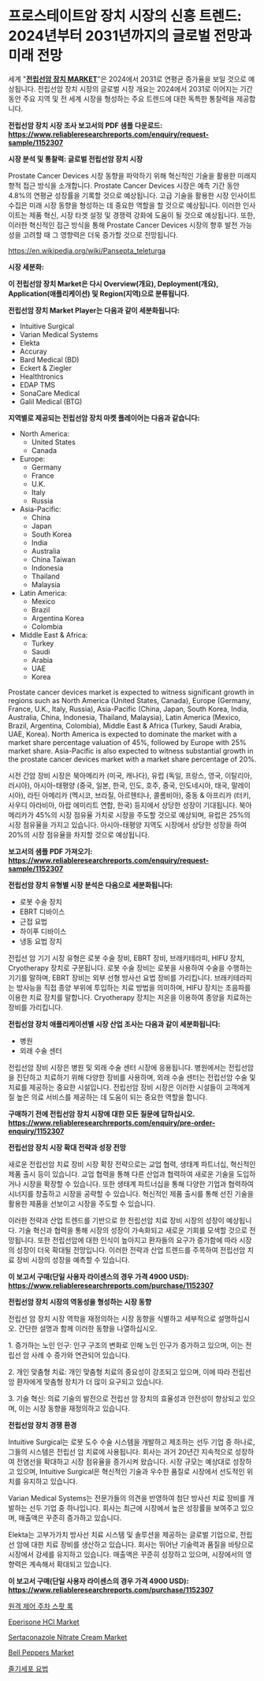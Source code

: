 <p><h1>프로스테이트암 장치 시장의 신흥 트렌드: 2024년부터 2031년까지의 글로벌 전망과 미래 전망</h1></p><p>세계 "<strong><a href="https://www.reliableresearchreports.com/prostate-cancer-devices-r1152307">전립선암 장치 MARKET</a></strong>"은 2024에서 2031로 연평균 증가율을 보일 것으로 예상됩니다. 전립선암 장치 시장의 글로벌 시장 개요는 2024에서 2031로 이어지는 기간 동안 주요 지역 및 전 세계 시장을 형성하는 주요 트렌드에 대한 독특한 통찰력을 제공합니다.</p>
<p><strong>전립선암 장치 시장 조사 보고서의 PDF 샘플 다운로드: <a href="https://www.reliableresearchreports.com/enquiry/request-sample/1152307">https://www.reliableresearchreports.com/enquiry/request-sample/1152307</a></strong></p>
<p><strong>시장 분석 및 통찰력: 글로벌 전립선암 장치 시장</strong></p>
<p><p>Prostate Cancer Devices 시장 동향을 파악하기 위해 혁신적인 기술을 활용한 미래지향적 접근 방식을 소개합니다. Prostate Cancer Devices 시장은 예측 기간 동안 4.8%의 연평균 성장률을 기록할 것으로 예상됩니다. 고급 기술을 활용한 시장 인사이트 수집은 미래 시장 동향을 형성하는 데 중요한 역할을 할 것으로 예상됩니다. 이러한 인사이트는 제품 혁신, 시장 타겟 설정 및 경쟁력 강화에 도움이 될 것으로 예상됩니다. 또한, 이러한 혁신적인 접근 방식을 통해 Prostate Cancer Devices 시장의 향후 발전 가능성을 고려할 때 그 영향력은 더욱 증가할 것으로 전망됩니다.</p></p>
<p><a href="%7CAUTHORITHY_DOMAIN_URL%7C">https://en.wikipedia.org/wiki/Pansepta_teleturga</a></p>
<p><strong>시장 세분화:</strong></p>
<p><strong>이 전립선암 장치 Market은 다시 Overview(개요), Deployment(개요), Application(애플리케이션) 및 Region(지역)으로 분류됩니다.</strong></p>
<p><strong>전립선암 장치 Market Player는 다음과 같이 세분화됩니다:</strong></p>
<p><ul><li>Intuitive Surgical</li><li>Varian Medical Systems</li><li>Elekta</li><li>Accuray</li><li>Bard Medical (BD)</li><li>Eckert & Ziegler</li><li>Healthtronics</li><li>EDAP TMS</li><li>SonaCare Medical</li><li>Galil Medical (BTG)</li></ul></p>
<p><strong>지역별로 제공되는 전립선암 장치 마켓 플레이어는 다음과 같습니다:</strong></p>
<p><ul>
    <li>
        North America:
        <ul>
            <li>United States</li>
            <li>Canada</li>
        </ul>
    </li>
    <li>
        Europe:
        <ul>
            <li>Germany</li>
            <li>France</li>
            <li>U.K.</li>
            <li>Italy</li>
            <li>Russia</li>
        </ul>
    </li>
    <li>
        Asia-Pacific:
        <ul>
            <li>China</li>
            <li>Japan</li>
            <li>South Korea</li>
            <li>India</li>
            <li>Australia</li>
            <li>China Taiwan</li>
            <li>Indonesia</li>
            <li>Thailand</li>
            <li>Malaysia</li>
        </ul>
    </li>
    <li>
        Latin America:
        <ul>
            <li>Mexico</li>
            <li>Brazil</li>
            <li>Argentina Korea</li>
            <li>Colombia</li>
        </ul>
    </li>
    <li>
        Middle East & Africa:
        <ul>
            <li>Turkey</li>
            <li>Saudi</li>
            <li>Arabia</li>
            <li>UAE</li>
            <li>Korea</li>
        </ul>
    </li>
    </ul></p>
<p><p>Prostate cancer devices market is expected to witness significant growth in regions such as North America (United States, Canada), Europe (Germany, France, U.K., Italy, Russia), Asia-Pacific (China, Japan, South Korea, India, Australia, China, Indonesia, Thailand, Malaysia), Latin America (Mexico, Brazil, Argentina, Colombia), Middle East & Africa (Turkey, Saudi Arabia, UAE, Korea). North America is expected to dominate the market with a market share percentage valuation of 45%, followed by Europe with 25% market share. Asia-Pacific is also expected to witness substantial growth in the prostate cancer devices market with a market share percentage of 20%. </p><p>시전 간암 장비 시장은 북아메리카 (미국, 캐나다), 유럽 (독일, 프랑스, 영국, 이탈리아, 러시아), 아시아-태평양 (중국, 일본, 한국, 인도, 호주, 중국, 인도네시아, 태국, 말레이시아), 라틴 아메리카 (멕시코, 브라질, 아르헨티나, 콜롬비아), 중동 & 아프리카 (터키, 사우디 아라비아, 아랍 에미리트 연합, 한국) 등지에서 상당한 성장이 기대됩니다. 북아메리카가 45%의 시장 점유율 가치로 시장을 주도할 것으로 예상되며, 유럽은 25%의 시장 점유율을 가지고 있습니다. 아시아-태평양 지역도 시장에서 상당한 성장을 하여 20%의 시장 점유율을 차지할 것으로 예상됩니다.</p></p>
<p><strong>보고서의 샘플 PDF 가져오기: <a href="https://www.reliableresearchreports.com/enquiry/request-sample/1152307">https://www.reliableresearchreports.com/enquiry/request-sample/1152307</a></strong></p>
<p><strong>전립선암 장치 유형별 시장 분석은 다음으로 세분화됩니다:</strong></p>
<p><ul><li>로봇 수술 장치</li><li>EBRT 디바이스</li><li>근접 요법</li><li>하이푸 디바이스</li><li>냉동 요법 장치</li></ul></p>
<p><p>전립선 암 기기 시장 유형은 로봇 수술 장비, EBRT 장비, 브래키테라피, HIFU 장치, Cryotherapy 장치로 구분됩니다. 로봇 수술 장비는 로봇을 사용하여 수술을 수행하는 기기를 말하며, EBRT 장비는 외부 선형 방사선 요법 장비를 가리킵니다. 브래키테라피는 방사능을 직접 종양 부위에 투입하는 치료 방법을 의미하며, HIFU 장치는 초음파를 이용한 치료 장치를 말합니다. Cryotherapy 장치는 저온을 이용하여 종양을 치료하는 장비를 가리킵니다.</p></p>
<p><strong>전립선암 장치 애플리케이션별 시장 산업 조사는 다음과 같이 세분화됩니다:</strong></p>
<p><ul><li>병원</li><li>외래 수술 센터</li></ul></p>
<p><p>전립선암 장비 시장은 병원 및 외래 수술 센터 시장에 응용됩니다. 병원에서는 전립선암을 진단하고 치료하기 위해 다양한 장비를 사용하며, 외래 수술 센터는 전립선암 수술 및 치료를 제공하는 중요한 시설입니다. 전립선암 장비 시장은 이러한 시설들이 고객에게 질 높은 의료 서비스를 제공하는 데 도움이 되는 중요한 역할을 합니다.</p></p>
<p><strong>구매하기 전에 전립선암 장치 시장에 대한 모든 질문에 답하십시오. <a href="https://www.reliableresearchreports.com/enquiry/pre-order-enquiry/1152307">https://www.reliableresearchreports.com/enquiry/pre-order-enquiry/1152307</a></strong></p>
<p><strong>전립선암 장치 시장 확대 전략과 성장 전망</strong></p>
<p><p>새로운 전립선암 치료 장비 시장 확장 전략으로는 교업 협력, 생태계 파트너십, 혁신적인 제품 출시 등이 있습니다. 교업 협력을 통해 다른 산업과 협력하여 새로운 기술을 도입하거나 시장을 확장할 수 있습니다. 또한 생태계 파트너십을 통해 다양한 기업과 협력하여 시너지를 창출하고 시장을 공략할 수 있습니다. 혁신적인 제품 출시를 통해 선진 기술을 활용한 제품을 선보이고 시장을 주도할 수 있습니다.</p><p>이러한 전략과 산업 트렌드를 기반으로 한 전립선암 치료 장비 시장의 성장이 예상됩니다. 기술 혁신과 협력을 통해 시장의 성장이 가속화되고 새로운 기회를 모색할 것으로 전망됩니다. 또한 전립선암에 대한 인식이 높아지고 환자들의 요구가 증가함에 따라 시장의 성장이 더욱 확대될 전망입니다. 이러한 전략과 산업 트렌드를 주목하여 전립선암 치료 장비 시장의 성장을 예측할 수 있습니다.</p></p>
<p><strong>이 보고서 구매(단일 사용자 라이센스의 경우 가격 4900 USD): <a href="https://www.reliableresearchreports.com/purchase/1152307">https://www.reliableresearchreports.com/purchase/1152307</a></strong></p>
<p><strong>전립선암 장치 시장의 역동성을 형성하는 시장 동향</strong></p>
<p><p>전립선 암 장치 시장 역학을 재정의하는 시장 동향을 식별하고 세부적으로 설명하십시오. 간단한 설명과 함께 이러한 동향을 나열하십시오.</p><p>1. 증가하는 노인 인구: 인구 구조의 변화로 인해 노인 인구가 증가하고 있으며, 이는 전립선 암 사례 수 증가와 연관되어 있습니다.</p><p>2. 개인 맞춤형 치료: 개인 맞춤형 치료의 중요성이 강조되고 있으며, 이에 따라 전립선 암 환자에게 맞춤형 장치가 더 많이 요구되고 있습니다.</p><p>3. 기술 혁신: 의료 기술의 발전으로 전립선 암 장치의 효율성과 안전성이 향상되고 있으며, 이는 시장 동향을 재정의하고 있습니다.</p></p>
<p><strong>전립선암 장치 경쟁 환경</strong></p>
<p><p>Intuitive Surgical는 로봇 도수 수술 시스템을 개발하고 제조하는 선두 기업 중 하나로, 그들의 시스템은 전립선 암 치료에 사용됩니다. 회사는 과거 20년간 지속적으로 성장하여 전염선을 확대하고 시장 점유율을 증가시켜 왔습니다. 시장 규모는 예상대로 성장하고 있으며, Intuitive Surgical은 혁신적인 기술과 우수한 품질로 시장에서 선도적인 위치를 유지하고 있습니다.</p><p>Varian Medical Systems는 전문가들의 의견을 반영하여 첨단 방사선 치료 장비를 개발하는 선두 기업 중 하나입니다. 회사는 최근에 시장에서 높은 성장률을 보여주고 있으며, 매출액은 꾸준히 증가하고 있습니다.</p><p>Elekta는 고부가가치 방사선 치료 시스템 및 솔루션을 제공하는 글로벌 기업으로, 전립선 암에 대한 치료 장비를 생산하고 있습니다. 회사는 뛰어난 기술력과 품질을 바탕으로 시장에서 강세를 유지하고 있습니다. 매출액은 꾸준히 성장하고 있으며, 시장에서의 영향력은 계속해서 확대되고 있습니다.</p></p>
<p><strong>이 보고서 구매(단일 사용자 라이센스의 경우 가격 4900 USD): <a href="https://www.reliableresearchreports.com/purchase/1152307">https://www.reliableresearchreports.com/purchase/1152307</a></strong></p>
<p><p><a href="https://github.com/Nicolasrown5/Market-Research-Report-List-2/blob/main/104860585025.md">원격 제어 주차 스팟 록</a></p><p><a href="https://github.com/arionmp/Market-Research-Report-List-4/blob/main/eperisone-hcl-market.md">Eperisone HCl Market</a></p><p><a href="https://github.com/markusgodoy/Market-Research-Report-List-4/blob/main/sertaconazole-nitrate-cream-market.md">Sertaconazole Nitrate Cream Market</a></p><p><a href="https://www.linkedin.com/pulse/valuating-global-bell-peppers-market-trends-growth-opportunities-safpf?trackingId=P%2FUmZ8NhR6KIA7tR0pXt6g%3D%3D">Bell Peppers Market</a></p><p><a href="https://github.com/shampaakter36/Market-Research-Report-List-2/blob/main/275785885026.md">줄기세포 요법</a></p></p>